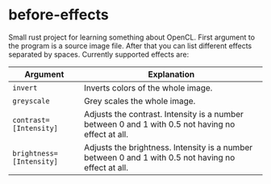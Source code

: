 # before-effects

Small rust project for learning something about OpenCL.
First argument to the program is a source image file. 
After that you can list different effects separated by spaces.
Currently supported effects are:

| Argument                     | Explanation |
| ---------------------------- | ----------- |
| ```invert```                 | Inverts colors of the whole image. |
| ```greyscale```              | Grey scales the whole image. |
| ```contrast=[Intensity]```   | Adjusts the contrast. Intensity is a number between 0 and 1 with 0.5 not having no effect at all. |
| ```brightness=[Intensity]``` | Adjusts the brightness. Intensity is a number between 0 and 1 with 0.5 not having no effect at all. |